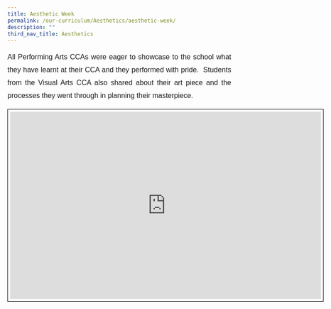 ```yaml
---
title: Aesthetic Week
permalink: /our-curriculum/Aesthetics/aesthetic-week/
description: ""
third_nav_title: Aesthetics
---
```

<p style="font-family:Arial; font-size:16px; text-align:justify; line-height:1.8">All Performing Arts CCAs were eager to showcase to the school what they have learnt at their CCA and they performed with pride.&nbsp; Students from the Visual Arts CCA also shared about their art piece and the processes they went through in planning their masterpiece.</p>

<iframe allowfullscreen="true" height="422" width="700" frameborder="0" style="border:1px solid black; padding:5px" src="https://docs.google.com/presentation/d/e/2PACX-1vSo_wZL9QsPL_PSuZxF9EMJevafvZLSebinCK0Ov6YRGmLy4TL8TlbC15uDLQt3uGbEVE-QDWfqx0LN/embed?start=true&amp;loop=true&amp;delayms=3000"></iframe>